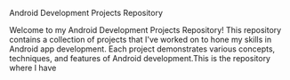 Android Development Projects Repository

Welcome to my Android Development Projects Repository! This repository contains a collection of projects that I've worked on to hone my skills in Android app development. Each project demonstrates various concepts, techniques, and features of Android development.This is the repository where I have 
